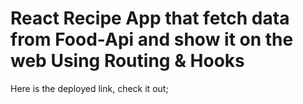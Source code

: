 # React Recipe App that fetch data from Food-Api and show it on the web Using Routing & Hooks

Here is the deployed link, check it out;
